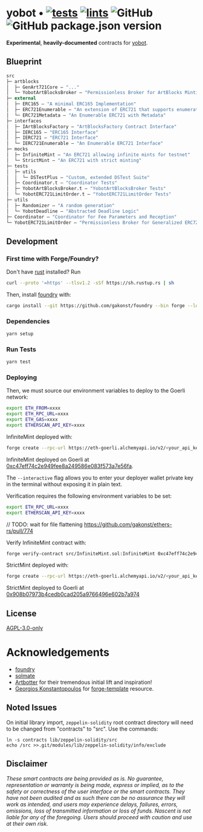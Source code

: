 # yobot • [![tests](https://github.com/nascentxyz/yobot-contracts/actions/workflows/tests.yml/badge.svg)](https://github.com/nascentxyz/yobot-contracts/actions/workflows/tests.yml) [![lints](https://github.com/nascentxyz/yobot-contracts/actions/workflows/lints.yml/badge.svg)](https://github.com/nascentxyz/yobot-contracts/actions/workflows/lints.yml) ![GitHub](https://img.shields.io/github/license/nascentxyz/yobot-contracts) ![GitHub package.json version](https://img.shields.io/github/package-json/v/nascentxyz/yobot-contracts)


**Experimental**, **heavily-documented** contracts for [yobot](https://yobot.com).

## Blueprint

```ml
src
├─ artblocks
│  ├─ GenArt721Core — "..."
│  └─ YobotArtBlocksBroker — "Permissionless Broker for ArtBlocks Minting using Flashbot Searchers"
├─ external
│  ├─ ERC165 — "A minimal ERC165 Implementation"
│  ├─ ERC721Enumerable — "An extension of ERC721 that supports enumeration"
│  └─ ERC721Metadata — "An Enumerable ERC721 with Metadata"
├─ interfaces
│  ├─ IArtBlocksFactory — "ArtBlocksFactory Contract Interface"
│  ├─ IERC165 — "ERC165 Interface"
│  ├─ IERC721 — "ERC721 Interface"
│  └─ IERC721Enumerable — "An Enumerable ERC721 Interface"
├─ mocks
│  ├─ InfiniteMint — "An ERC721 allowing infinite mints for testnet"
│  └─ StrictMint — "An ERC721 with strict minting"
├─ tests
│  ├─ utils
│  │  └─ DSTestPlus — "Custom, extended DSTest Suite"
│  ├─ Coordinator.t — "Coordinator Tests"
│  ├─ YobotArtBlocksBroker.t — "YobotArtBlocksBroker Tests"
│  └─ YobotERC721LimitOrder.t — "YobotERC721LimitOrder Tests"
├─ utils
│  ├─ Randomizer — "A random generation"
│  └─ YobotDeadline — "Abstracted Deadline Logic"
├─ Coordinator — "Coordinator for Fee Parameters and Reception"
└─ YobotERC721LimitOrder — "Permissionless Broker for Generalized ERC721 Minting using Flashbot Searchers"
```

## Development

### First time with Forge/Foundry?

Don't have [rust](https://www.rust-lang.org/tools/install) installed?
Run
```bash
curl --proto '=https' --tlsv1.2 -sSf https://sh.rustup.rs | sh
```

Then, install [foundry](https://github.com/gakonst/foundry) with:
```bash
cargo install --git https://github.com/gakonst/foundry --bin forge --locked
```

### Dependencies

```bash
yarn setup
```

### Run Tests

```bash
yarn test
```

### Deploying


Then, we must source our environment variables to deploy to the Goerli network:

```bash
export ETH_FROM=xxxx
export ETH_RPC_URL=xxxx
export ETH_GAS=xxxx
export ETHERSCAN_API_KEY=xxxx
```

InfiniteMint deployed with:
```bash
forge create --rpc-url https://eth-goerli.alchemyapi.io/v2/<your_api_key> --chain 'goerli' --interactive InfiniteMint --constructor-args 'TEST' 'TEST'
```

InfiniteMint deployed on Goerli at [0xc47eff74c2e949fee8a249586e083f573a7e56fa](https://goerli.etherscan.io/address/0xc47eff74c2e949fee8a249586e083f573a7e56fa).

The `--interactive` flag allows you to enter your deployer wallet private key in the terminal without exposing it in plain text.

Verification requires the following environment variables to be set:
```bash
export ETH_RPC_URL=xxxx
export ETHERSCAN_API_KEY=xxxx
```

// TODO: wait for file flattening https://github.com/gakonst/ethers-rs/pull/774

Verify InfiniteMint contract with:
```bash
forge verify-contract src/InfiniteMint.sol:InfiniteMint 0xc47eff74c2e949fee8a249586e083f573a7e56fa 'TEST' 'TEST'
```
  
StrictMint deployed with:
```bash
forge create --rpc-url https://eth-goerli.alchemyapi.io/v2/<your_api_key> --chain 'goerli' --interactive StrictMint --constructor-args <os_registry_address>
```

StrictMint deployed to Goerli at [0x908b07973b4cedb0cad205a9766496e602b7a974](https://goerli.etherscan.io/address/0x908b07973b4cedb0cad205a9766496e602b7a974)

## License

[AGPL-3.0-only](https://github.com/nascentxyz/yobot/blob/master/LICENSE)

# Acknowledgements

- [foundry](https://github.com/gakonst/foundry)
- [solmate](https://github.com/Rari-Capital/solmate)
- [Artbotter](https://artbotter.io) for their tremendous initial lift and inspiration!
- [Georgios Konstantopoulos](https://github.com/gakonst) for [forge-template](https://github.com/gakonst/forge-template) resource.

## Noted Issues

On initial library import, `zeppelin-solidity` root contract directory will need to be changed from "contracts" to "src". Use the commands:

```
ln -s contracts lib/zeppelin-solidity/src
echo /src >>.git/modules/lib/zeppelin-solidity/info/exclude
```

## Disclaimer

_These smart contracts are being provided as is. No guarantee, representation or warranty is being made, express or implied, as to the safety or correctness of the user interface or the smart contracts. They have not been audited and as such there can be no assurance they will work as intended, and users may experience delays, failures, errors, omissions, loss of transmitted information or loss of funds. Nascent is not liable for any of the foregoing. Users should proceed with caution and use at their own risk._
